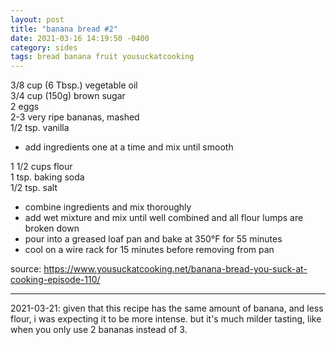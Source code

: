 ```yaml
---
layout: post
title: "banana bread #2"
date: 2021-03-16 14:19:50 -0400
category: sides
tags: bread banana fruit yousuckatcooking
---
```


3/8 cup (6 Tbsp.) vegetable oil  
3/4 cup (150g) brown sugar  
2 eggs  
2-3 very ripe bananas, mashed  
1/2 tsp. vanilla  
* add ingredients one at a time and mix until smooth

1 1/2 cups flour  
1 tsp. baking soda  
1/2 tsp. salt  
* combine ingredients and mix thoroughly
* add wet mixture and mix until well combined and all flour lumps are broken down
* pour into a greased loaf pan and bake at 350°F for 55 minutes
* cool on a wire rack for 15 minutes before removing from pan

source: <https://www.yousuckatcooking.net/banana-bread-you-suck-at-cooking-episode-110/>

---

2021-03-21: given that this recipe has the same amount of banana, and less flour, i
was expecting it to be more intense. but it's much milder tasting, like when you only
use 2 bananas instead of 3.
